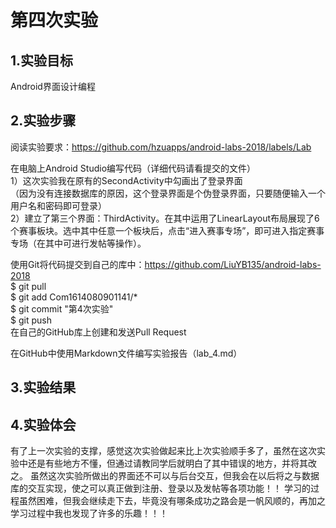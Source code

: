 # 第四次实验

## 1.实验目标
Android界面设计编程 

## 2.实验步骤
阅读实验要求：https://github.com/hzuapps/android-labs-2018/labels/Lab
 
 在电脑上Android Studio编写代码（详细代码请看提交的文件）  
 1）这次实验我在原有的SecondActivity中勾画出了登录界面  
 （因为没有连接数据库的原因，这个登录界面是个伪登录界面，只要随便输入一个用户名和密码即可登录）  
 2）建立了第三个界面：ThirdActivity。在其中运用了LinearLayout布局展现了6个赛事板块。选中其中任意一个板块后，点击“进入赛事专场”，即可进入指定赛事专场（在其中可进行发帖等操作）。


 使用Git将代码提交到自己的库中：https://github.com/LiuYB135/android-labs-2018  
 $ git pull  
 $ git add Com1614080901141/*  
 $ git commit "第4次实验"  
 $ git push  
 在自己的GitHub库上创建和发送Pull Request  
 
 在GitHub中使用Markdown文件编写实验报告（lab_4.md）  
 

## 3.实验结果


## 4.实验体会
  有了上一次实验的支撑，感觉这次实验做起来比上次实验顺手多了，虽然在这次实验中还是有些地方不懂，但通过请教同学后就明白了其中错误的地方，并将其改之。
  虽然这次实验所做出的界面还不可以与后台交互，但我会在以后将之与数据库的交互实现，使之可以真正做到注册、登录以及发帖等各项功能！！
  学习的过程虽然困难，但我会继续走下去，毕竟没有哪条成功之路会是一帆风顺的，再加之学习过程中我也发现了许多的乐趣！！！
